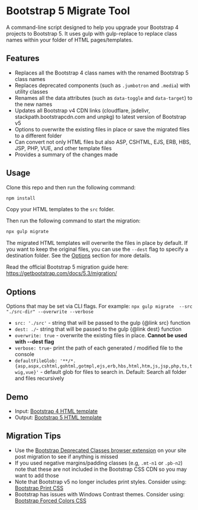 # Bootstrap 5 Migrate Tool

A command-line script designed to help you upgrade your Bootstrap 4 projects to Bootstrap 5. It uses gulp with gulp-replace to replace class names within your folder of HTML pages/templates.

## Features

- Replaces all the Bootstrap 4 class names with the renamed Bootstrap 5 class names
- Replaces deprecated components (such as `.jumbotron` and `.media`) with utility classes
- Renames all the data attributes (such as `data-toggle` and `data-target`) to the new names
- Updates all Bootstrap v4 CDN links (cloudflare, jsdelivr, stackpath.bootstrapcdn.com and unpkg) to latest version of Bootstrap v5
- Options to overwrite the existing files in place or save the migrated files to a different folder
- Can convert not only HTML files but also ASP, CSHTML, EJS, ERB, HBS, JSP, PHP, VUE, and other template files
- Provides a summary of the changes made

## Usage

Clone this repo and then run the following command:

```bash
npm install
```

Copy your HTML templates to the `src` folder.

Then run the following command to start the migration:

```bash
npx gulp migrate
```

The migrated HTML templates will overwrite the files in place by default. If you want to keep the original files, you can use the `--dest` flag to specify a destination folder. See the [Options](#options) section for more details.

Read the official Bootstrap 5 migration guide here: <https://getbootstrap.com/docs/5.3/migration/>

## Options

Options that may be set via CLI flags.
For example: `npx gulp migrate  --src "./src-dir" --overwrite --verbose`

- `src: './src'` - string that will be passed to the gulp {@link src} function
- `dest: ./`- string that will be passed to the gulp {@link dest} function
- `overwrite: true` - overwrite the existing files in place. **Cannot be used with --dest flag**
- `verbose: true`- print the path of each generated / modified file to the console
- `defaultFileGlob: '**/*.{asp,aspx,cshtml,gohtml,gotmpl,ejs,erb,hbs,html,htm,js,jsp,php,ts,twig,vue}'` - default glob for files to search in. Default: Search all folder and files recursively

## Demo

- Input: [Bootstrap 4 HTML template](https://coliff.github.io/bootstrap-5-migrate-tool/src/index.html)
- Output: [Bootstrap 5 HTML template](https://coliff.github.io/bootstrap-5-migrate-tool/dest/src/index.html)

## Migration Tips

- Use the [Bootstrap Deprecated Classes browser extension](https://github.com/julien-deramond/bootstrap-deprecated-classes-extension) on your site post migration to see if anything is missed
- If you used negative margins/padding classes (e.g, `.mt-n1` or `.pb-n2`) note that these are not included in the Bootstrap CSS CDN so you may want to add those
- Note that Bootstrap v5 no longer includes print styles. Consider using: [Bootstrap Print CSS](https://github.com/coliff/bootstrap-print-css)
- Bootstrap has issues with Windows Contrast themes. Consider using: [Bootstrap Forced Colors CSS](https://github.com/coliff/bootstrap-forced-colors-css)

